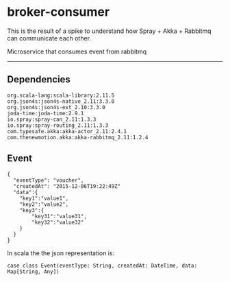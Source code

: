 broker-consumer
===================
This is the result of a spike to understand how Spray + Akka + Rabbitmq can communicate each other.

Microservice that consumes event from rabbitmq

----------

Dependencies
-------------
```
org.scala-lang:scala-library:2.11.5
org.json4s:json4s-native_2.11:3.3.0
org.json4s:json4s-ext_2.10:3.3.0
joda-time:joda-time:2.9.1
io.spray:spray-can_2.11:1.3.3
io.spray:spray-routing_2.11:1.3.3
com.typesafe.akka:akka-actor_2.11:2.4.1
com.thenewmotion.akka:akka-rabbitmq_2.11:1.2.4
```

Event
-------------
```
{
  "eventType": "voucher",
  "createdAt": "2015-12-06T19:22:49Z"
  "data":{
    "key1":"value1",
    "key2":"value2",
    "key3":{
        "key31":"value31",
        "key32":"value32"
    }
  }
}
```

In scala the the json representation is:
```
case class Event(eventType: String, createdAt: DateTime, data: Map[String, Any])
```
